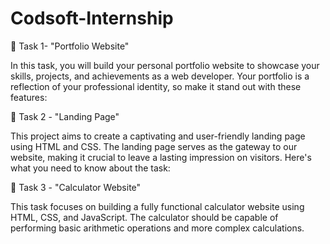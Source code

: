 # Codsoft-Internship
📁 Task 1- "Portfolio Website"

In this task, you will build your personal portfolio website to showcase your skills, projects, and achievements as a web developer. Your portfolio is a reflection of your professional identity, so make it stand out with these features:

📄 Task 2 - "Landing Page"

This project aims to create a captivating and user-friendly landing page using HTML and CSS. The landing page serves as the gateway to our website, making it crucial to leave a lasting impression on visitors. Here's what you need to know about the task:

🧮 Task 3 - "Calculator Website"

This task focuses on building a fully functional calculator website using HTML, CSS, and JavaScript. The calculator should be capable of performing basic arithmetic operations and more complex calculations.
